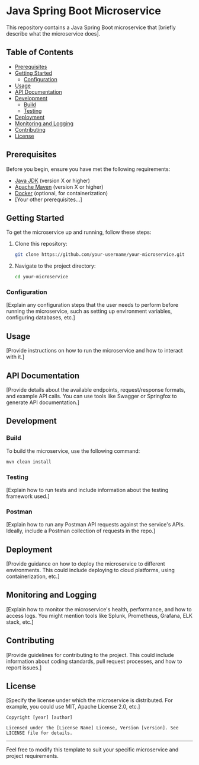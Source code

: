 # Java Spring Boot Microservice

This repository contains a Java Spring Boot microservice that [briefly describe what the microservice does].

## Table of Contents

- [Prerequisites](#prerequisites)
- [Getting Started](#getting-started)
    - [Configuration](#configuration)
- [Usage](#usage)
- [API Documentation](#api-documentation)
- [Development](#development)
    - [Build](#build)
    - [Testing](#testing)
- [Deployment](#deployment)
- [Monitoring and Logging](#monitoring-and-logging)
- [Contributing](#contributing)
- [License](#license)

## Prerequisites

Before you begin, ensure you have met the following requirements:

- [Java JDK](https://www.oracle.com/java/technologies/javase-downloads.html) (version X or higher)
- [Apache Maven](https://maven.apache.org/download.cgi) (version X or higher)
- [Docker](https://www.docker.com/get-started) (optional, for containerization)
- [Your other prerequisites...]

## Getting Started

To get the microservice up and running, follow these steps:

1. Clone this repository:

   ```bash
   git clone https://github.com/your-username/your-microservice.git
   ```

2. Navigate to the project directory:

   ```bash
   cd your-microservice
   ```

### Configuration

[Explain any configuration steps that the user needs to perform before running the microservice, such as setting up environment variables, configuring databases, etc.]

## Usage

[Provide instructions on how to run the microservice and how to interact with it.]

## API Documentation

[Provide details about the available endpoints, request/response formats, and example API calls. You can use tools like Swagger or Springfox to generate API documentation.]

## Development

### Build

To build the microservice, use the following command:

```bash
mvn clean install
```

### Testing

[Explain how to run tests and include information about the testing framework used.]

### Postman

[Explain how to run any Postman API requests against the service's APIs. Ideally, include a Postman collection of requests in the repo.]

## Deployment

[Provide guidance on how to deploy the microservice to different environments. This could include deploying to cloud platforms, using containerization, etc.]

## Monitoring and Logging

[Explain how to monitor the microservice's health, performance, and how to access logs. You might mention tools like Splunk, Prometheus, Grafana, ELK stack, etc.]

## Contributing

[Provide guidelines for contributing to the project. This could include information about coding standards, pull request processes, and how to report issues.]

## License

[Specify the license under which the microservice is distributed. For example, you could use MIT, Apache License 2.0, etc.]

```
Copyright [year] [author]

Licensed under the [License Name] License, Version [version]. See LICENSE file for details.
```

---

Feel free to modify this template to suit your specific microservice and project requirements.